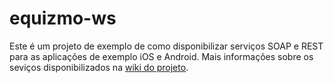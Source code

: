 equizmo-ws
==========

Este é um projeto de exemplo de como disponibilizar serviços SOAP e REST para as aplicações de exemplo iOS e Android. 
Mais informações sobre os seviços disponibilizados na [wiki do projeto](https://github.com/exmo/equizmo-ws/wiki).
